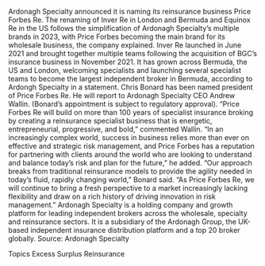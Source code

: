 Ardonagh Specialty announced it is naming its reinsurance business Price Forbes Re. The renaming of Inver Re in London and Bermuda and Equinox Re in the US follows the simplification of Ardonagh Specialty’s multiple brands in 2023, with Price Forbes becoming the main brand for its wholesale business, the company explained.
Inver Re launched in June 2021 and brought together multiple teams following the acquisition of BGC’s insurance business in November 2021. It has grown across Bermuda, the US and London, welcoming specialists and launching several specialist teams to become the largest independent broker in Bermuda, according to Ardongh Specialty in a statement.
Chris Bonard has been named president of Price Forbes Re. He will report to Ardonagh Specialty CEO Andrew Wallin. (Bonard’s appointment is subject to regulatory approval).
“Price Forbes Re will build on more than 100 years of specialist insurance broking by creating a reinsurance specialist business that is energetic, entrepreneurial, progressive, and bold,” commented Wallin.
“In an increasingly complex world, success in business relies more than ever on effective and strategic risk management, and Price Forbes has a reputation for partnering with clients around the world who are looking to understand and balance today’s risk and plan for the future,” he added.
“Our approach breaks from traditional reinsurance models to provide the agility needed in today’s fluid, rapidly changing world,” Bonard said. “As Price Forbes Re, we will continue to bring a fresh perspective to a market increasingly lacking flexibility and draw on a rich history of driving innovation in risk management.”
Ardonagh Specialty is a holding company and growth platform for leading independent brokers across the wholesale, specialty and reinsurance sectors. It is a subsidiary of the Ardonagh Group, the UK-based independent insurance distribution platform and a top 20 broker globally.
Source: Ardonagh Specialty

Topics
Excess Surplus
Reinsurance
